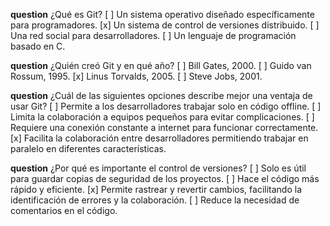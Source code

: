 **question** ¿Qué es Git?
[ ] Un sistema operativo diseñado específicamente para programadores.
[x] Un sistema de control de versiones distribuido.
[ ] Una red social para desarrolladores.
[ ] Un lenguaje de programación basado en C.

**question** ¿Quién creó Git y en qué año?
[ ] Bill Gates, 2000.
[ ] Guido van Rossum, 1995.
[x] Linus Torvalds, 2005.
[ ] Steve Jobs, 2001.

**question** ¿Cuál de las siguientes opciones describe mejor una ventaja de usar Git?
[ ] Permite a los desarrolladores trabajar solo en código offline.
[ ] Limita la colaboración a equipos pequeños para evitar complicaciones.
[ ] Requiere una conexión constante a internet para funcionar correctamente.
[x] Facilita la colaboración entre desarrolladores permitiendo trabajar en paralelo en diferentes características.

**question** ¿Por qué es importante el control de versiones?
[ ] Solo es útil para guardar copias de seguridad de los proyectos.
[ ] Hace el código más rápido y eficiente.
[x] Permite rastrear y revertir cambios, facilitando la identificación de errores y la colaboración.
[ ] Reduce la necesidad de comentarios en el código.
